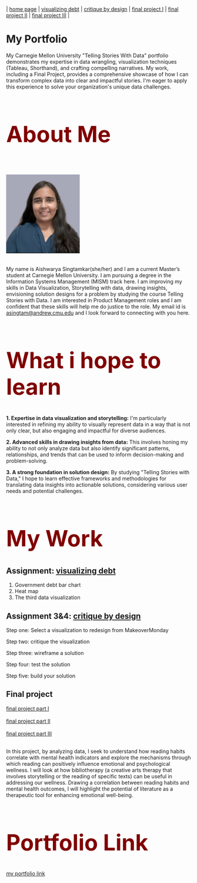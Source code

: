 | [home page](https://aishwarya1912s.github.io/portfolio/) | [visualizing debt](https://aishwarya1912s.github.io/portfolio/visualizing-government-debt.html) | [critique by design](https://aishwarya1912s.github.io/portfolio/critique-by-design.html) | [final project I](https://aishwarya1912s.github.io/portfolio/final-project-part-one.html) | [final project II](https://aishwarya1912s.github.io/portfolio/final-project-part-two.html) |  [final project III](https://aishwarya1912s.github.io/portfolio/final-project-part-three.html) |

# My Portfolio
My Carnegie Mellon University "Telling Stories With Data" portfolio demonstrates my expertise in data wrangling, visualization techniques (Tableau, Shorthand), and crafting compelling narratives. My work, including a Final Project, provides a comprehensive showcase of how I can transform complex data into clear and impactful stories. I'm eager to apply this experience to solve your organization's unique data challenges.


<div class="markdown" style="color: maroon; font-size: 30px;">

  # About Me
</div>

 <br>  <br>
<img src="linekdin1.png" width="200"/>
  <br>  <br>


My name is Aishwarya Singtamkar(she/her) and I am a current Master’s student at Carnegie Mellon University. I am pursuing a degree in the Information Systems Management (MISM) track here. I am improving my skills in Data Visualization, Storytelling with data, drawing insights, envisioning solution designs for a problem by studying the course Telling Stories with Data. I am interested in Product Management roles and I am confident that these skills will help me do justice to the role. My email id is asingtam@andrew.cmu.edu and I look forward to connecting with you here.


<div class="markdown" style="color: maroon; font-size: 30px;">

  # What i hope to learn
</div>

**1. Expertise in data visualization and storytelling:**
I'm particularly interested in refining my ability to visually represent data in a way that is not only clear, but also engaging and impactful for diverse audiences.

**2. Advanced skills in drawing insights from data:**
This involves honing my ability to not only analyze data but also identify significant patterns, relationships, and trends that can be used to inform decision-making and problem-solving.

**3. A strong foundation in solution design:**
By studying "Telling Stories with Data," I hope to learn effective frameworks and methodologies for translating data insights into actionable solutions, considering various user needs and potential challenges.


<div class="markdown" style="color: maroon; font-size: 30px;">

  # My Work
</div>

## Assignment: [visualizing debt](https://aishwarya1912s.github.io/portfolio/visualizing-government-debt.html)
1. Government debt bar chart
2. Heat map
3. The third data visualization

## Assignment 3&4: [critique by design](https://aishwarya1912s.github.io/portfolio/critique-by-design.html)
Step one: Select a visualization to redesign from MakeoverMonday

Step two: critique the visualization

Step three: wireframe a solution

Step four: test the solution

Step five: build your solution

## Final project
[final project part I](https://aishwarya1912s.github.io/portfolio/final-project-part-one.html) 
 <br>  <br>
[final project part II](https://aishwarya1912s.github.io/portfolio/final-project-part-two.html) 
 <br>  <br>
[final project part III](https://aishwarya1912s.github.io/portfolio/final-project-part-three.html)
 <br>  <br>


In this project, by analyzing data, I seek to understand how reading habits correlate with mental health indicators and explore the mechanisms through which reading can positively influence emotional and psychological wellness. I will look at how bibliotherapy (a creative arts therapy that involves storytelling or the reading of specific texts) can be useful in addressing our wellness. Drawing a correlation between reading habits and mental health outcomes, I will highlight the potential of literature as a therapeutic tool for enhancing emotional well-being.


<div class="markdown" style="color: maroon; font-size: 30px;">

  # Portfolio Link
  </div>
  
[my portfolio link](https://aishwarya1912s.github.io/portfolio/)
